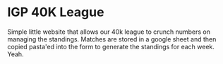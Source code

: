 # IGP 40K League

Simple little website that allows our 40k league to crunch numbers on managing the standings. Matches are stored in a google sheet and then copied pasta'ed into the form to generate the standings for each week. Yeah.
